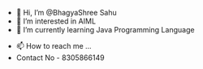 - 👋 Hi, I’m @BhagyaShree Sahu
- 👀 I’m interested in AIML
- 🌱 I’m currently learning Java Programming Language
<!-- - 💞️ I’m looking to collaborate on ... -->
- 📫 How to reach me ...
- Contact No - 8305866149

<!---
BhagyaShree43/BhagyaShree43 is a ✨ special ✨ repository because its `README.md` (this file) appears on your GitHub profile.
You can click the Preview link to take a look at your changes.
--->
